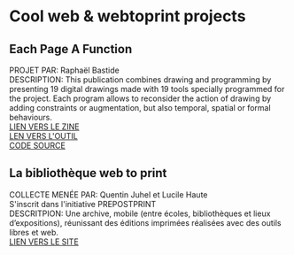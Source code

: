 # Cool web & webtoprint projects

## Each Page A Function 
PROJET PAR: Raphaël Bastide  
DESCRIPTION: This publication combines drawing and programming by presenting 19 digital drawings made with 19 tools specially programmed for the project. 
Each program allows to reconsider the action of drawing by adding constraints or augmentation, but also temporal, spatial or formal behaviours.  
[LIEN VERS LE ZINE](https://raphaelbastide.com/epaf/zine/)     
[LEN VERS L'OUTIL](https://raphaelbastide.com/epaf/)   
[CODE SOURCE](https://gitlab.com/raphaelbastide/epaf/)  

## La bibliothèque web to print  
COLLECTE MENÉE PAR: Quentin Juhel et Lucile Haute  
S'inscrit dans l'initiative PREPOSTPRINT  
DESCRITPION: Une archive, mobile (entre écoles, bibliothèques et lieux d’expositions), réunissant des éditions imprimées réalisées avec des outils libres et web.  
[LIEN VERS LE SITE](http://2print.org/)     
